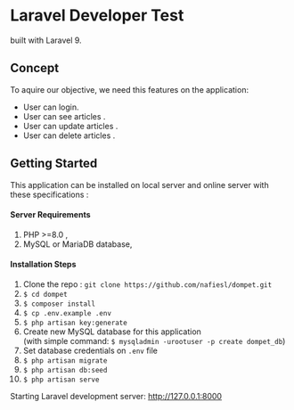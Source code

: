 # Laravel Developer Test


built with Laravel 9.



## Concept

To aquire our objective, we need this features on the application:

- User can login.
- User can see articles .
- User can update articles .
- User can delete articles .



## Getting Started
This application can be installed on local server and online server with these specifications :

#### Server Requirements
1. PHP >=8.0 ,
2. MySQL or MariaDB database,


#### Installation Steps

1. Clone the repo : `git clone https://github.com/nafiesl/dompet.git`
2. `$ cd dompet`
3. `$ composer install`
4. `$ cp .env.example .env`
5. `$ php artisan key:generate`
6. Create new MySQL database for this application  
(with simple command: `$ mysqladmin -urootuser -p create dompet_db`)
7. Set database credentials on `.env` file
8. `$ php artisan migrate`
9. `$ php artisan db:seed`
10. `$ php artisan serve`

Starting Laravel development server: http://127.0.0.1:8000
```

